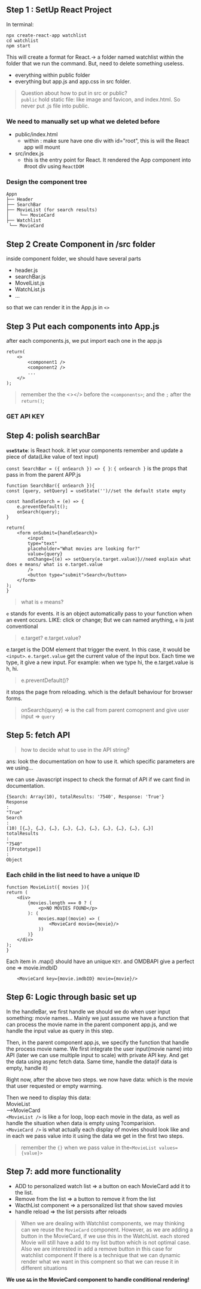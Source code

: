 ## Step 1 : SetUp React Project
In terminal:
    
    npx create-react-app watchlist
    cd watchlist
    npm start

This will create a format for React.-> a folder named watchlist within the folder that we run the command. But, need to delete something useless.
- everything within public folder
- everything but app.js and app.css in src folder.

>Question about how to put in src or public?
</br>`public` hold static file: like image and favicon, and index.html. So never put .js file into public.

### We need to manually set up what we deleted before
- public/index.html
  - within <body> : make sure have one div with id="root", this is will the React app will mount
- src/index.js
  - this is the entry point for React. It rendered the App component into #root div using `ReactDOM`

### Design the component tree
    Appn
    ├── Header
    ├── SearchBar
    ├── MovieList (for search results)
    │    └── MovieCard
    ├── Watchlist
     └── MovieCard

## Step 2 Create Component in /src folder

inside component folder, we should have several parts
- header.js
- searchBar.js
- MovelList.js
- WatchList.js
- ...

so that we can render it in the App.js in `<>`

## Step 3 Put each components into App.js

after each components.js, we put import each one in the app.js
    
    return(
        <>
            <component1 />
            <component2 />
            ...
        </>
    );
> remember the the <></> before the `<components>`; and the `;` after the `return()`;


### GET API KEY


## Step 4: polish searchBar

**`useState`**: is React hook. it let your components remember and update a piece of data(Like value of text input)

`const SearchBar = ({ onSearch }) => { }`: `{ onSearch }` is the props that pass in from the parent APP.js

    function SearchBar({ onSearch }){
    const [query, setQuery] = useState('')//set the default state empty
    
    const handleSearch = (e) => {
        e.preventDefault();
        onSearch(query);
    }
    
    return(
        <form onSubmit={handleSearch}>
            <input 
            type="text"
            placeholder="What movies are looking for?"
            value={query}
            onChange={(e) => setQuery(e.target.value)}//need explain what does e means/ what is e.target.value 
            />
            <button type="submit">Search</button>
        </form>
    );
    }
> what is `e` means?

`e` stands for events. it is an object automatically pass to your function when an event occurs. LIKE:
click or change; But we can named anything, `e` is just conventional

> e.target? e.target.value?

e.target is the DOM element that trigger the event. In this case, it would be `<input>`.
`e.target.value` get the current value of the input box. Each time we type, it give a new input. For example:
when we type hi, the e.target.value is h, hi.

>e.preventDefault()?

it stops the page from reloading. which is the default behaviour for browser forms.

> onSearch(query) => is the call from parent comopnent and give user input =>  `query`

## Step 5: fetch API
> how to decide what to use in the API string? 

 ans: look the documentation on how to use it. which specific parameters are we using...

 we can use Javascript inspect to check the format of API if we cant find in documentation.

    {Search: Array(10), totalResults: '7540', Response: 'True'}
    Response
    : 
    "True"
    Search
    : 
    (10) [{…}, {…}, {…}, {…}, {…}, {…}, {…}, {…}, {…}, {…}]
    totalResults
    : 
    "7540"
    [[Prototype]]
    : 
    Object

### Each child in the list need to have a unique ID

    function MovieList({ movies }){
    return (
        <div>
            {movies.length === 0 ? (
                <p>NO MOVIES FOUND</p>
            ): (
                movies.map((movie) => (
                    <MovieCard movie={movie}/>
                ))
            )}
        </div>
    );
    }

Each item in .map() should have an unique `KEY`. and OMDBAPI give a perfect one => movie.imdbID
        
        <MovieCard key={movie.imdbID} movie={movie}/>

## Step 6: Logic through basic set up
In the handleBar, we first handle we should we do when user input something: movie names... Mainly we just assume we have a function that can process the movie name in the parent component app.js, and we handle the input value as query in this step.

Then, in the parent component app.js, we specify the function that handle the process movie name. We first integrate the user input(movie name) into API (later we can use multiple input to scale) with private API key. And get the data using async fetch data. Same time, handle the data(if data is empty, handle it)

Right now, after the above two steps. we now have data: which is the movie that user requested or empty warming.

Then we need to display this data:
</br>MovieList
    </br>-->MovieCard
</br>
`<MovieList />` is like a for loop, loop each movie in the data, as well as handle the situation when data is empty using ?comparision.</br>
`<MovieCard />` is what actually each display of movies should look like
and in each we pass value into it using the data we get in the first two steps. 

> remember the `{}` when we pass value in the`<MovieList values={value}>`

## Step 7: add more functionality
- ADD to personalized watch list => a button on each MovieCard add it to the list.
- Remove from the list => a button to remove it from the list
- WacthList component => a personalized list that show saved movies
- handle reload => the list persists after reloads
  
>When we are dealing with Watchlist components, we may thinking can we reuse the `MovieCard` component. 
> However, as we are adding a button in the MovieCard, if we use this in the WatchList. each stored Movie will still have a add to my list button which is not optimal case.
> Also we are interested in add a remove button in this case for watchlist component
> If there is a technique that we can dynamic render what we want in this compnent so that we can reuse it in different situations

**We use `&&` in the MovieCard component to handle conditional rendering!**